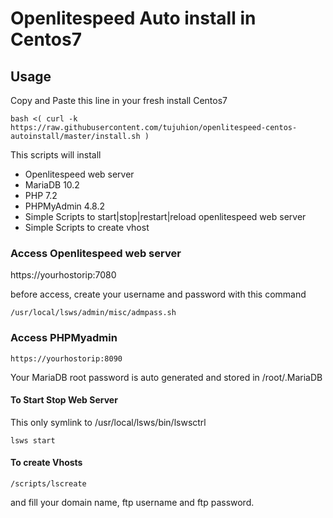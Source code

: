 # Openlitespeed Auto install in Centos7

## Usage
Copy and Paste this line in your fresh install Centos7
```
bash <( curl -k https://raw.githubusercontent.com/tujuhion/openlitespeed-centos-autoinstall/master/install.sh )
```

This scripts will install 
- Openlitespeed web server
- MariaDB 10.2
- PHP 7.2
- PHPMyAdmin 4.8.2
- Simple Scripts to start|stop|restart|reload openlitespeed web server
- Simple Scripts to create vhost

### Access Openlitespeed web server
https://yourhostorip:7080

before access, create your username and password with this command
```
/usr/local/lsws/admin/misc/admpass.sh
```

### Access PHPMyadmin
```
https://yourhostorip:8090
```
Your MariaDB root password is auto generated and stored in /root/.MariaDB

#### To Start Stop Web Server
This only symlink to /usr/local/lsws/bin/lswsctrl
```
lsws start
```
#### To create Vhosts
```
/scripts/lscreate
```
and fill your domain name, ftp username and ftp password.


